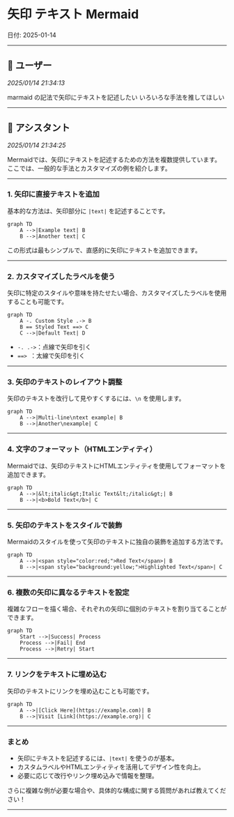 # 矢印 テキスト Mermaid

日付: 2025-01-14

---

## 👤 ユーザー
*2025/01/14 21:34:13*

marmaid の記法で矢印にテキストを記述したい
いろいろな手法を推してほしい

---

## 🤖 アシスタント
*2025/01/14 21:34:25*

Mermaidでは、矢印にテキストを記述するための方法を複数提供しています。ここでは、一般的な手法とカスタマイズの例を紹介します。

---

### **1. 矢印に直接テキストを追加**
基本的な方法は、矢印部分に `|text|` を記述することです。

```mermaid
graph TD
    A -->|Example text| B
    B -->|Another text| C
```

この形式は最もシンプルで、直感的に矢印にテキストを追加できます。

---

### **2. カスタマイズしたラベルを使う**
矢印に特定のスタイルや意味を持たせたい場合、カスタマイズしたラベルを使用することも可能です。

```mermaid
graph TD
    A -. Custom Style .-> B
    B == Styled Text ==> C
    C -->|Default Text| D
```

- `-. .->`：点線で矢印を引く
- `==> `：太線で矢印を引く

---

### **3. 矢印のテキストのレイアウト調整**
矢印のテキストを改行して見やすくするには、`\n` を使用します。

```mermaid
graph TD
    A -->|Multi-line\ntext example| B
    B -->|Another\nexample| C
```

---

### **4. 文字のフォーマット（HTMLエンティティ）**
Mermaidでは、矢印のテキストにHTMLエンティティを使用してフォーマットを追加できます。

```mermaid
graph TD
    A -->|&lt;italic&gt;Italic Text&lt;/italic&gt;| B
    B -->|<b>Bold Text</b>| C
```

---

### **5. 矢印のテキストをスタイルで装飾**
Mermaidのスタイルを使って矢印のテキストに独自の装飾を追加する方法です。

```mermaid
graph TD
    A -->|<span style="color:red;">Red Text</span>| B
    B -->|<span style="background:yellow;">Highlighted Text</span>| C
```

---

### **6. 複数の矢印に異なるテキストを設定**
複雑なフローを描く場合、それぞれの矢印に個別のテキストを割り当てることができます。

```mermaid
graph TD
    Start -->|Success| Process
    Process -->|Fail| End
    Process -->|Retry| Start
```

---

### **7. リンクをテキストに埋め込む**
矢印のテキストにリンクを埋め込むことも可能です。

```mermaid
graph TD
    A -->|[Click Here](https://example.com)| B
    B -->|Visit [Link](https://example.org)| C
```

---

### **まとめ**
- 矢印にテキストを記述するには、`|text|` を使うのが基本。
- カスタムラベルやHTMLエンティティを活用してデザイン性を向上。
- 必要に応じて改行やリンク埋め込みで情報を整理。

さらに複雑な例が必要な場合や、具体的な構成に関する質問があれば教えてください！

---
